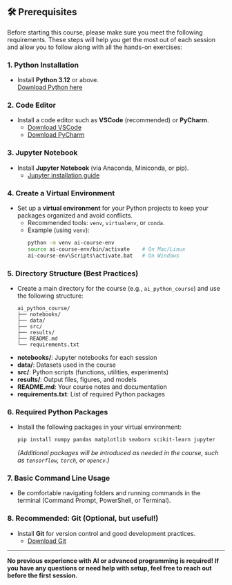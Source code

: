 ## 🛠️ Prerequisites

Before starting this course, please make sure you meet the following requirements. These steps will help you get the most out of each session and allow you to follow along with all the hands-on exercises:

### 1. Python Installation
- Install **Python 3.12** or above.  
  [Download Python here](https://www.python.org/downloads/)

### 2. Code Editor
- Install a code editor such as **VSCode** (recommended) or **PyCharm**.
  - [Download VSCode](https://code.visualstudio.com/)
  - [Download PyCharm](https://www.jetbrains.com/pycharm/download/)

### 3. Jupyter Notebook
- Install **Jupyter Notebook** (via Anaconda, Miniconda, or pip).
  - [Jupyter installation guide](https://jupyter.org/install)

### 4. Create a Virtual Environment
- Set up a **virtual environment** for your Python projects to keep your packages organized and avoid conflicts.
  - Recommended tools: `venv`, `virtualenv`, or `conda`.
  - Example (using `venv`):
    ```bash
    python -m venv ai-course-env
    source ai-course-env/bin/activate    # On Mac/Linux
    ai-course-env\Scripts\activate.bat   # On Windows
    ```

### 5. Directory Structure (Best Practices)
- Create a main directory for the course (e.g., `ai_python_course`) and use the following structure:
    ```
    ai_python_course/
    ├── notebooks/
    ├── data/
    ├── src/
    ├── results/
    ├── README.md
    └── requirements.txt
    ```
- **notebooks/**: Jupyter notebooks for each session  
- **data/**: Datasets used in the course  
- **src/**: Python scripts (functions, utilities, experiments)  
- **results/**: Output files, figures, and models  
- **README.md**: Your course notes and documentation  
- **requirements.txt**: List of required Python packages

### 6. Required Python Packages
- Install the following packages in your virtual environment:
    ```bash
    pip install numpy pandas matplotlib seaborn scikit-learn jupyter
    ```
  *(Additional packages will be introduced as needed in the course, such as `tensorflow`, `torch`, or `opencv`.)*

### 7. Basic Command Line Usage
- Be comfortable navigating folders and running commands in the terminal (Command Prompt, PowerShell, or Terminal).

### 8. Recommended: Git (Optional, but useful!)
- Install **Git** for version control and good development practices.
  - [Download Git](https://git-scm.com/downloads)

---

**No previous experience with AI or advanced programming is required! If you have any questions or need help with setup, feel free to reach out before the first session.**

